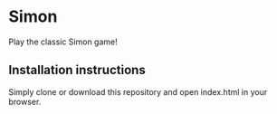 # Simon

Play the classic Simon game!

## Installation instructions

Simply clone or download this repository and open index.html in your browser.
